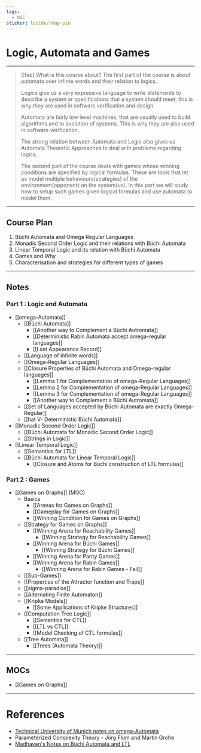 ```yaml
---
tags:
  - MOC
sticker: lucide//map-pin
---
```

# Logic, Automata and Games
---
>[!faq] What is this course about?
>The first part of the course is about automata over infinte words and their relation to logics.
>
>Logics give us a very expressive language to write statements to describe a system or specifications that a system should meet, this is why they are used in software verification and design.
>
>Automata are fairly low level machines, that are usually used to build algorithms and to evolution of systems. This is why they are also used in software verification. 
>
>The strong relation between Automata and Logic also gives us Automata Theoretic Approaches to deal with problems regarding logics.
>
>The second part of the course deals with games whose winning conditions are specified by logical formulas. These are tools that let us model multiple behaviours(strategies) of the environment(opponent) on the system(us). In this part we will study how to setup such games given logical formulas and use automata to model them.
---
## Course Plan
1. Büchi Automata and Omega Regular Languages
2. Monadic Second Order Logic and their relations with Büchi Automata
3. Linear Temporal Logic and its relation with Büchi Automata
4. Games and Why
5. Characterisation and strategies for different types of games

--- 
## Notes
### Part 1 : Logic and Automata
- [[omega-Automata]]
	- [[Büchi Automata]]
		- [[Another way to Complement a Büchi Autromata]]
		- [[Deterministic Rabin Automata accept omega-regular languages]]
		- [[Last Appearance Record]]
	- [[Language of Infinite words]]
	- [[Omega-Regular Languages]]
	- [[Closure Properties of Büchi Automata and Omega-regular languages]]
		- [[Lemma 1 for Complementation of omega-Regular Languages]]
		- [[Lemma 2 for Complementation of omega-Regular Languages]]
		- [[Lemma 3 for Complementation of omega-Regular Languages]]
		- [[Another way to Complement a Büchi Autromata]]
	- [[Set of Languages accepted by Büchi Automata are exactly Omega-Regular]]
	- [[hat V- Deterministic Büchi Automata]]
- [[Monadic Second Order Logic]]
	- [[Büchi Automata for Monadic Second Order Logic]]
	- [[Strings in Logic]]
- [[Linear Temporal Logic]]
	- [[Semantics for LTL]]
	- [[Büchi Automata for Linear Temporal Logic]]
		- [[Closure and Atoms for Büchi construction of LTL formulas]]

### Part 2 : Games
- [[Games on Graphs]] (MOC)
	- Basics
		- [[Arenas for Games on Graphs]]
		- [[Gameplay for Games on Graphs]]
		- [[Winning Condition for Games on Graphs]]
	- [[Strategy for Games on Graphs]]
		- [[Winning Arena for Reachability Games]]
			- [[Winning Strategy for Reachability Games]]
		- [[Winning Arena for Büchi Games]]
			- [[Winning Strategy for Büchi Games]]
		- [[Winning Arena for Parity Games]]
		- [[Winning Arena for Rabin Games]]
			- [[Winning Arena for Rabin Games - Fail]]
	- [[Sub-Games]]
	- [[Properties of the Attractor function and Traps]]
	- [[sigma-paradise]]
	- [[Alternating Finite Automaton]]
	- [[Kripke Models]]
		- [[Some Applications of Kripke Structures]]
	- [[Computation Tree Logic]]
		- [[Semantics for CTL]]
		- [[LTL vs CTL]]
		- [[Model Checking of CTL formulas]]
	- [[Tree Automata]]
		- [[Trees (Automata Theory)]]

--- 
## MOCs
- [[Games on Graphs]]

---
# References
- [Technical University of Munich notes on omega-Automata](https://teaching.model.in.tum.de/2021ws/afl/slides2021/11-Omega-Automata.pdf)
- Parameterized Complexity Theory - Jörg Flum and Martin Grohe
- [Madhavan's Notes on Büchi Automata and LTL](https://moodle.cmi.ac.in/pluginfile.php/32404/mod_resource/content/0/isical97.pdf)